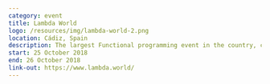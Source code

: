 ```yaml
---
category: event
title: Lambda World
logo: /resources/img/lambda-world-2.png
location: Cádiz, Spain
description: The largest Functional programming event in the country, carefully crafted for you by 47 Degrees and the Scala and Java communities of Spain
start: 25 October 2018
end: 26 October 2018
link-out: https://www.lambda.world/
---
```

